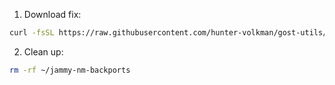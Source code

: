 1. Download fix:
```bash
curl -fsSL https://raw.githubusercontent.com/hunter-volkman/gost-utils/main/jammy-nm-backports.sh | bash
```

2. Clean up:
```bash
rm -rf ~/jammy-nm-backports
```